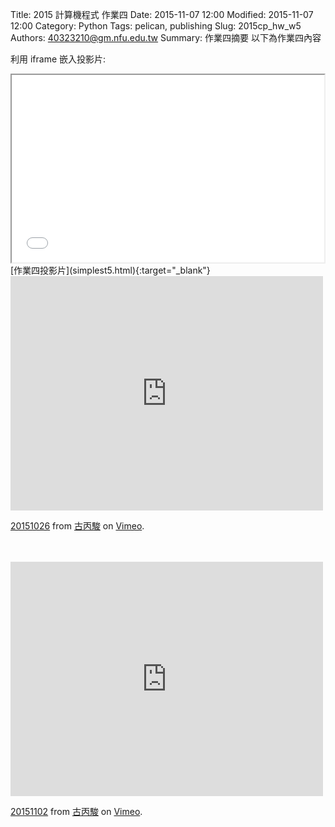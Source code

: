 Title: 2015 計算機程式 作業四
Date: 2015-11-07 12:00
Modified: 2015-11-07 12:00
Category: Python
Tags: pelican, publishing
Slug: 2015cp_hw_w5
Authors: 40323210@gm.nfu.edu.tw
Summary: 作業四摘要
以下為作業四內容

利用 iframe 嵌入投影片:
<br>
<iframe src="40323210_cp_w5.html" width="500" height="300"></iframe>
<br>
[作業四投影片](simplest5.html){:target="_blank"}
<br>
<iframe src="https://player.vimeo.com/video/144956459" width="500" height="375" frameborder="0" webkitallowfullscreen mozallowfullscreen allowfullscreen></iframe> <p><a href="https://vimeo.com/144956459">20151026</a> from <a href="https://vimeo.com/user45587609">古丙駿</a> on <a href="https://vimeo.com">Vimeo</a>.</p>
<br>
<br>
<iframe src="https://player.vimeo.com/video/144956460" width="500" height="375" frameborder="0" webkitallowfullscreen mozallowfullscreen allowfullscreen></iframe> <p><a href="https://vimeo.com/144956460">20151102</a> from <a href="https://vimeo.com/user45587609">古丙駿</a> on <a href="https://vimeo.com">Vimeo</a>.</p>
<br>